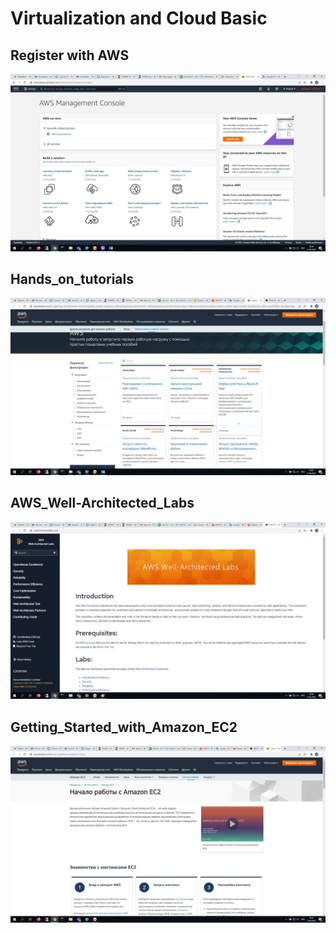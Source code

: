 # Virtualization and Cloud Basic

## Register with AWS

![Register_with_AWS](https://github.com/VyacheslavChudnov/DevOps_online_Kharkiv_2022Q1Q2/blob/main/m2/task2.2/001_Register_with_AWS.jpg)

## Hands_on_tutorials

![Hands_on_tutorials](https://github.com/VyacheslavChudnov/DevOps_online_Kharkiv_2022Q1Q2/blob/main/m2/task2.2/002_Hands_on_tutorials.jpg)

## AWS_Well-Architected_Labs

![AWS_Well-Architected_Labs](https://github.com/VyacheslavChudnov/DevOps_online_Kharkiv_2022Q1Q2/blob/main/m2/task2.2/003_AWS_Well-Architected_Labs.jpg)

## Getting_Started_with_Amazon_EC2

![Getting_Started_with_Amazon_EC2](https://github.com/VyacheslavChudnov/DevOps_online_Kharkiv_2022Q1Q2/blob/main/m2/task2.2/004_Getting_Started_with_Amazon_EC2.jpg)